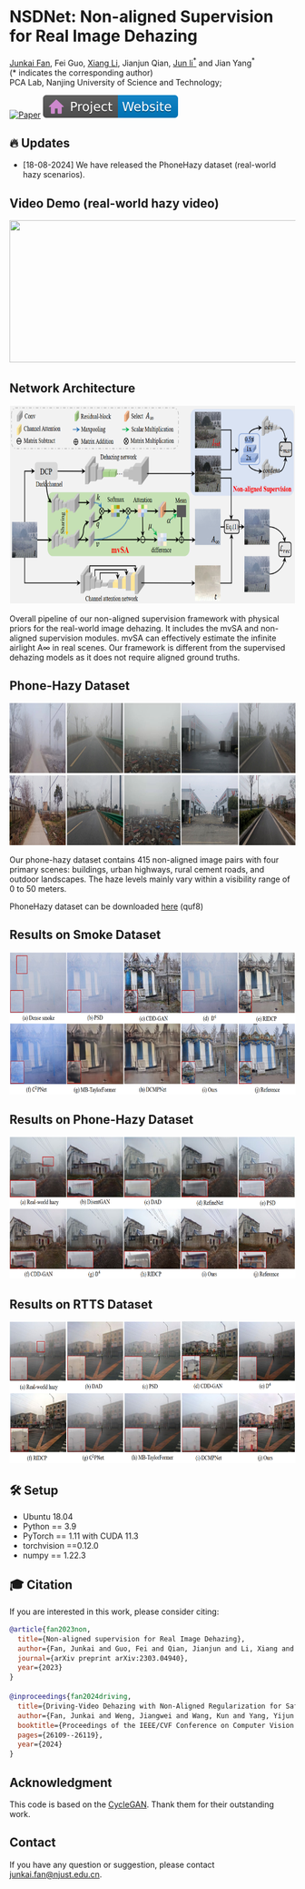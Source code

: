 # NSDNet: Non-aligned Supervision for Real Image Dehazing

[Junkai Fan](https://fanjunkai1.github.io/), Fei Guo, [Xiang Li](http://implus.github.io/), Jianjun Qian, [Jun li<sup>*</sup>](https://sites.google.com/view/junlineu/) and Jian Yang<sup>*</sup> <br>
(\* indicates the corresponding author)<br>
PCA Lab, Nanjing University of Science and Technology;

[![Paper](https://img.shields.io/badge/arXiv-PDF-b31b1b)](https://arxiv.org/pdf/2303.04940v4.pdf)
[![Website](figs/badge-website.svg)](https://fanjunkai1.github.io/projectpage/NSDNet/index.html)

## :fire: Updates
- [18-08-2024] We have released the PhoneHazy dataset (real-world hazy scenarios).


## Video Demo (real-world hazy video)

<img src = "figs/demo.gif" width='700' height='250'>


## Network Architecture

<img src = "figs/framework.png" width='700' height='350'>

Overall pipeline of our non-aligned supervision framework with physical priors for the real-world image dehazing. It includes the mvSA and non-aligned supervision modules. mvSA can effectively estimate the infinite airlight A∞ in real scenes. 
Our framework is different from the supervised dehazing models as it does not require aligned ground truths.



## Phone-Hazy Dataset

<img src = "figs/phone-hazy.png" width='700' height='250'>

Our phone-hazy dataset contains 415 non-aligned image pairs with four primary scenes: buildings, urban highways, rural cement roads, and outdoor landscapes. The haze levels mainly vary within a visibility range of 0 to 50 meters.

PhoneHazy dataset can be downloaded [here](https://pan.baidu.com/s/1_rtValqX4JkNZ5_fd22NFg) (quf8)

## Results on Smoke Dataset

<img src = "figs/smoke_results.png" width='700' height='250'>

## Results on Phone-Hazy Dataset

<img src = "figs/phone-hazy_results.png" width='700' height='250'>

## Results on RTTS Dataset

<img src = "figs/RTTS_results.png" width='700' height='250'>


## 🛠️ Setup
- Ubuntu 18.04
- Python == 3.9
- PyTorch == 1.11 with CUDA 11.3
- torchvision ==0.12.0
- numpy == 1.22.3

## 🎓 Citation
If you are interested in this work, please consider citing:

```bibtex
@article{fan2023non,
  title={Non-aligned supervision for Real Image Dehazing},
  author={Fan, Junkai and Guo, Fei and Qian, Jianjun and Li, Xiang and Li, Jun and Yang, Jian},
  journal={arXiv preprint arXiv:2303.04940},
  year={2023}
}

@inproceedings{fan2024driving,
  title={Driving-Video Dehazing with Non-Aligned Regularization for Safety Assistance},
  author={Fan, Junkai and Weng, Jiangwei and Wang, Kun and Yang, Yijun and Qian, Jianjun and Li, Jun and Yang, Jian},
  booktitle={Proceedings of the IEEE/CVF Conference on Computer Vision and Pattern Recognition},
  pages={26109--26119},
  year={2024}
}
```

## Acknowledgment
This code is based on the [CycleGAN](https://github.com/junyanz/pytorch-CycleGAN-and-pix2pix). Thank them for their outstanding work.

## Contact
If you have any question or suggestion, please contact junkai.fan@njust.edu.cn.
